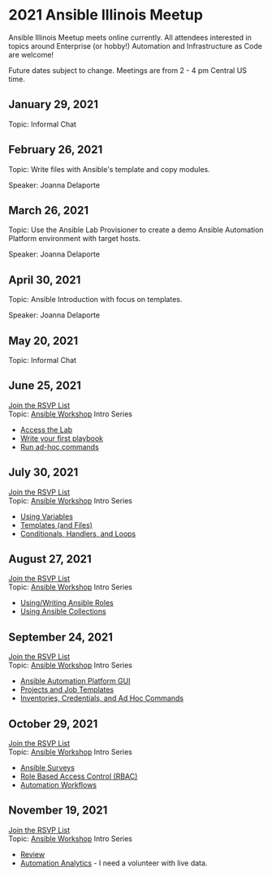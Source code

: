 # 2021 Ansible Illinois Meetup

Ansible Illinois Meetup meets online currently. All attendees interested in topics around Enterprise (or hobby!) Automation and Infrastructure as Code are welcome!

Future dates subject to change.
Meetings are from 2 - 4 pm Central US time.

## January 29, 2021
Topic: Informal Chat

## February 26, 2021
Topic: Write files with Ansible's template and copy modules.

Speaker: Joanna Delaporte

## March 26, 2021
Topic: Use the Ansible Lab Provisioner to create a demo Ansible Automation Platform environment with target hosts.

Speaker: Joanna Delaporte

## April 30, 2021
Topic: Ansible Introduction with focus on templates.

Speaker: Joanna Delaporte

## May 20, 2021
Topic: Informal Chat

## June 25, 2021
[Join the RSVP List](https://forms.gle/xdcasEHsouwLJuNJA)  
Topic: [Ansible Workshop](https://ansible.github.io/workshops/exercises/ansible_rhel/) Intro Series
* [Access the Lab](https://ansible.github.io/workshops/exercises/ansible_rhel/1.1-setup)
* [Write your first playbook](https://ansible.github.io/workshops/exercises/ansible_rhel/1.3-playbook)
* [Run ad-hoc commands](https://ansible.github.io/workshops/exercises/ansible_rhel/1.2-adhoc)

## July 30, 2021
[Join the RSVP List](https://forms.gle/xdcasEHsouwLJuNJA)  
Topic: [Ansible Workshop](https://ansible.github.io/workshops/exercises/ansible_rhel/) Intro Series
* [Using Variables](https://ansible.github.io/workshops/exercises/ansible_rhel/1.4-variables)
* [Templates (and Files)](https://ansible.github.io/workshops/exercises/ansible_rhel/1.6-templates)
* [Conditionals, Handlers, and Loops](https://ansible.github.io/workshops/exercises/ansible_rhel/1.5-handlers)

## August 27, 2021
[Join the RSVP List](https://forms.gle/xdcasEHsouwLJuNJA)  
Topic: [Ansible Workshop](https://ansible.github.io/workshops/exercises/ansible_rhel/) Intro Series
* [Using/Writing Ansible Roles](https://ansible.github.io/workshops/exercises/ansible_rhel/1.7-role)
* [Using Ansible Collections](https://www.ansible.com/blog/hands-on-with-ansible-collections)

## September 24, 2021
[Join the RSVP List](https://forms.gle/xdcasEHsouwLJuNJA)  
Topic: [Ansible Workshop](https://ansible.github.io/workshops/exercises/ansible_rhel/) Intro Series
* [Ansible Automation Platform GUI](https://ansible.github.io/workshops/exercises/ansible_rhel/2.1-intro)
* [Projects and Job Templates](https://ansible.github.io/workshops/exercises/ansible_rhel/2.3-projects)
* [Inventories, Credentials, and Ad Hoc Commands](https://ansible.github.io/workshops/exercises/ansible_rhel/2.2-cred)

## October 29, 2021
[Join the RSVP List](https://forms.gle/xdcasEHsouwLJuNJA)  
Topic: [Ansible Workshop](https://ansible.github.io/workshops/exercises/ansible_rhel/) Intro Series
* [Ansible Surveys](https://ansible.github.io/workshops/exercises/ansible_rhel/2.4-surveys)
* [Role Based Access Control (RBAC)](https://ansible.github.io/workshops/exercises/ansible_rhel/2.5-rbac)
* [Automation Workflows](https://ansible.github.io/workshops/exercises/ansible_rhel/2.6-workflows)

## November 19, 2021
[Join the RSVP List](https://forms.gle/xdcasEHsouwLJuNJA)  
Topic: [Ansible Workshop](https://ansible.github.io/workshops/exercises/ansible_rhel/) Intro Series
* [Review](https://ansible.github.io/workshops/exercises/ansible_rhel/2.7-wrap/)
* [Automation Analytics](https://www.ansible.com/products/insights-for-ansible) - I need a volunteer with live data.
